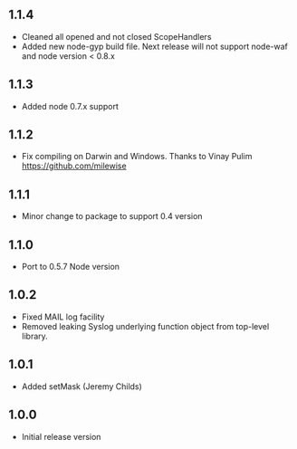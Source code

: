 ## 1.1.4

* Cleaned all opened and not closed ScopeHandlers
* Added new node-gyp build file. Next release will not support node-waf and node version < 0.8.x

## 1.1.3

* Added node 0.7.x support

## 1.1.2

* Fix compiling on Darwin and Windows. Thanks to Vinay Pulim https://github.com/milewise

## 1.1.1

* Minor change to package to support 0.4 version

## 1.1.0

* Port to 0.5.7 Node version

## 1.0.2

* Fixed MAIL log facility
* Removed leaking Syslog underlying function object from top-level library.

## 1.0.1

* Added setMask (Jeremy Childs)

## 1.0.0

* Initial release version
